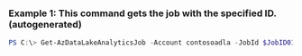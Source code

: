 ### Example 1: This command gets the job with the specified ID. (autogenerated)
```powershell
PS C:\> Get-AzDataLakeAnalyticsJob -Account contosoadla -JobId $JobID01
```

